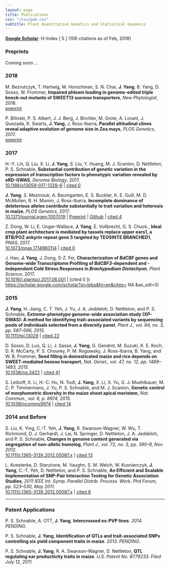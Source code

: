 ```yaml
---
layout: page
title: Publications
css: "/css/pub.css"
subtitle: Plant Quantitative Genetics and Statistical Genomics
---
```





__[Google Scholar](https://scholar.google.com/citations?hl=en&user=2CiKnzkAAAAJ)__: H-Index [ 5 ] (106 citations as of Feb, 2018)  

### Preprints

Coming soon ...


### 2018

M. Bezrutczyk, T. Hartwig, M. Horschman, S. N. Char, __J. Yang__, B. Yang, D. Sosso, W. Frommer, __Impaired phloem loading in genome-edited triple knock-out mutants of SWEET13 sucrose transporters__, *New Phytologist*, 2018.  
[preprint](https://www.biorxiv.org/content/early/2017/10/06/197921) 

P. Bilinski, P. S. Albert, J. J. Berg, J. Birchler, M. Grote, A. Lorant, J. Quezada, K. Swarts, __J. Yang__, J. Ross-Ibarra, __Parallel altitudinal clines reveal adaptive evolution of genome size in Zea mays__, *PLOS Genetics*, 2017.  
[preprint](https://www.biorxiv.org/content/early/2017/07/13/134528) 


### 2017

H.-Y. Lin, Q. Liu, X. Li, __J. Yang__, S. Liu, Y. Huang, M. J. Scanlon, D. Nettleton, P. S. Schnable, __Substantial contribution of genetic variation in the expression of transcription factors to phenotypic variation revealed by eRD-GWAS__, *Genome Biology*, 2017.  
[10.1186/s13059-017-1328-6](https://genomebiology.biomedcentral.com/articles/10.1186/s13059-017-1328-6) | [cited 0](https://scholar.google.com/scholar?oi=bibs&hl=en&cites=NA&as_sdt=5)

__J. Yang__, S. Mezmouk, A. Baumgarten, E. S. Buckler, K. E. Guill, M. D. McMullen, R. H. Mumm, J. Ross-Ibarra, __Incomplete dominance of deleterious alleles contribute substantially to trait variation and heterosis in maize__, *PLOS Genetics*, 2017.  
[10.1371/journal.pgen.1007019](http://journals.plos.org/plosgenetics/article?id=10.1371/journal.pgen.1007019) | [Preprint](https://www.biorxiv.org/content/early/2017/06/09/086132) | [Github](https://github.com/yangjl/GERP-diallel) | [cited 4](https://scholar.google.com/scholar?oi=bibs&hl=en&cites=10986799122751558384&as_sdt=5)

Z. Dong, W. Li, E. Unger-Wallace, __J. Yang__, E. Vollbrecht, G. S. Chuck., __Ideal crop plant architecture is mediated by tassels replace upper ears1, a BTB/POZ ankyrin repeat gene 5 targeted by TEOSINTE BRANCHED1__, *PNAS*, 2017.   
[10.1073/pnas.1714960114](http://www.pnas.org/content/early/2017/09/26/1714960114.short) | [cited 0](https://scholar.google.com/scholar?oi=bibs&hl=en&cites=NA&as_sdt=5)

J. Hao, __J. Yang__, J. Dong, S-Z. Fei, __Characterization of *BdCBF* genes and Genome-wide Transcriptome Profiling of *BdCBF3*-dependent and -independent Cold Stress Responses in *Brachypodium Distachyon*__, *Plant Science*, 2017.  
 [10.1016/j.plantsci.2017.06.001](http://www.sciencedirect.com/science/article/pii/S0168945217303862?via%3Dihub)  | [cited  0 ]( https://scholar.google.com/scholar?oi=bibs&hl=en&cites= NA &as_sdt=5)

### 2015

__J. Yang__, H. Jiang, C. T. Yeh, J. Yu, J. A. Jeddeloh, D. Nettleton, and P. S. Schnable, __Extreme-phenotype genome-wide association study (XP-GWAS): A method for identifying trait-associated variants by sequencing pools of individuals selected from a diversity panel__, *Plant J., vol. 84, no. 3, pp. 587–596, 2015.*  
[10.1111/tpj.13029](http://doi.wiley.com/10.1111/tpj.13029) | [cited 22](https://scholar.google.com/scholar?oi=bibs&hl=en&cites=4727081806497409997&as_sdt=5)

D. Sosso, D. Luo, Q. Li, J. Sasse, __J. Yang__, G. Gendrot, M. Suzuki, K. E. Koch, D. R. McCarty, P. S. Chourey, P. M. Rogowsky, J. Ross-Ibarra, B. Yang, and W. B. Frommer, __Seed filling in domesticated maize and rice depends on SWEET-mediated hexose transport__, *Nat. Genet., vol. 47, no. 12, pp. 1489–1493, 2015.*  
[10.1038/ng.3422](http://www.nature.com/ng/journal/v47/n12/full/ng.3422.html) | [cited 41](https://scholar.google.com/scholar?oi=bibs&hl=en&cites=14940779386657346302&as_sdt=5)

S. Leiboff, X. Li, H.-C. Hu, N. Todt, __J. Yang__, X. Li, X. Yu, G. J. Muehlbauer, M. C. P. Timmermans, J. Yu, P. S. Schnable, and M. J. Scanlon, __Genetic control of morphometric diversity in the maize shoot apical meristem__, *Nat. Commun., vol. 6, p. 8974, 2015.*  
[10.1038/ncomms9974](http://www.nature.com/ncomms/2015/151120/ncomms9974/full/ncomms9974.html) | [cited 14](https://scholar.google.com/scholar?oi=bibs&hl=en&cites=15673008105270802385&as_sdt=5)


### 2014 and Before

S. Liu, K. Ying, C.-T. Yeh, __J. Yang__, R. Swanson-Wagner, W. Wu, T. Richmond, D. J. Gerhardt, J. Lai, N. Springer, D. Nettleton, J. A. Jeddeloh, and P. S. Schnable, __Changes in genome content generated via segregation of non-allelic homolog__, *Plant J., vol. 72, no. 3, pp. 390–9, Nov. 2012.*  
[10.1111/j.1365-313X.2012.05087.x](http://onlinelibrary.wiley.com/doi/10.1111/j.1365-313X.2012.05087.x/abstract) | [cited 13](https://scholar.google.com/scholar?oi=bibs&hl=en&cites=12628450597487851072&as_sdt=5)


L. Koesterke, D. Stanzione, M. Vaughn, S. M. Welch, W. Kusnierczyk, __J. Yang__, C.-T. Yeh, D. Nettleton, and P. S. Schnable, __An Efficient and Scalable Implementation of SNP-Pair Interaction Testing for Genetic Association Studies__, *2011 IEEE Int. Symp. Parallel Distrib. Process. Work. Phd Forum, pp. 523–530, May 2011.*  
[10.1111/j.1365-313X.2012.05087.x](http://ieeexplore.ieee.org/document/6008872/?arnumber=6008872) | [cited 8](https://scholar.google.com/scholar?oi=bibs&hl=en&cites=15468679869872245348&as_sdt=5)

------------------------

### Patent Applications

P. S. Schnable, A. OTT, __J. Yang__, __Intercrossed ex-PVP lines__.  *2014. PENDING.*

P. S. Schnable, __J. Yang__, __Identification of QTLs and trait-associated SNPs controlling six yield component traits in maize__. *2013. PENDING.*

P. S. Schnable, __J. Yang__, R. A. Swanson-Wagner, D. Nettleton, __QTL regulating ear productivity traits in maize__. *U.S. Patent No. 8779233. Filed July 12, 2011.*




